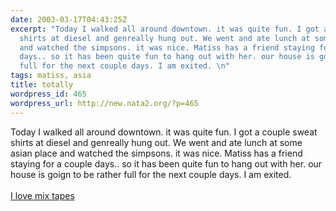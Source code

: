 ```yaml
---
date: 2003-03-17T04:43:25Z
excerpt: "Today I walked all around downtown. it was quite fun. I got a couple sweat
  shirts at diesel and genreally hung out. We went and ate lunch at some asian place
  and watched the simpsons. it was nice. Matiss has a friend staying for a couple
  days.. so it has been quite fun to hang out with her. our house is goign to be rather
  full for the next couple days. I am exited. \n"
tags: matiss, asia
title: totally
wordpress_id: 465
wordpress_url: http://new.nata2.org/?p=465
---
```


Today I walked all around downtown. it was quite fun. I got a couple sweat shirts at diesel and genreally hung out. We went and ate lunch at some asian place and watched the simpsons. it was nice. Matiss has a friend staying for a couple days.. so it has been quite fun to hang out with her. our house is goign to be rather full for the next couple days. I am exited. <br/><br/>
<a href="http://onlinemixtape.com">I love mix tapes</a>

